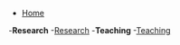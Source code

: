 * [Home](README.md)

-**Research**
  -[Research](/research/)
-**Teaching**
  -[Teaching](/teaching/)
